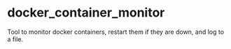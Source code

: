 # docker_container_monitor
Tool to monitor docker containers, restart them if they are down, and log to a file.
